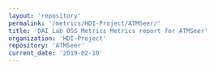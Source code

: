 ```yaml
---
layout: 'repository'
permalink: '/metrics/HDI-Project/ATMSeer/'
title: 'DAI Lab OSS Metrics Metrics report for ATMSeer'
organization: 'HDI-Project'
repository: 'ATMSeer'
current_date: '2019-02-10'
---
```

